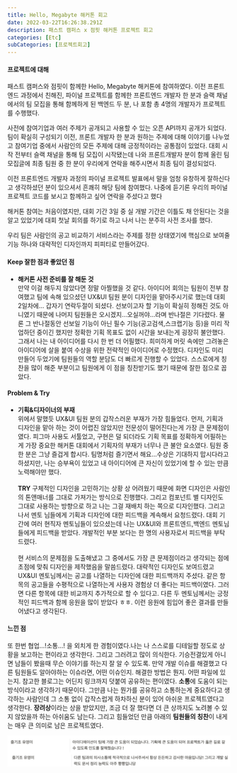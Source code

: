 ```yaml
---
title: Hello, Megabyte 해커톤 회고
date: 2022-03-22T16:26:38.291Z
description: 패스트 캠퍼스 x 점핏 해커톤 프로젝트 회고
categories: [Etc]
subCategories: [프로젝트회고]
---
```


#### 프로젝트에 대해

패스트 캠퍼스와 점핏이 함께한 Hello, Megabyte 해커톤에 참여하였다. 이전 프론트엔드 과정에서 친해진, 파이널 프로젝트를 함께한 프론트엔드 개발자 한 분과 슬랙 채널에서의 팀 모집을 통해 함께하게 된 백엔드 두 분, 나 포함 총 4명의 개발자가 프로젝트를 수행했다.

사전에 참여기업과 여러 주제가 공개되고 사용할 수 있는 오픈 API까지 공개가 되었다. 팀이 확실히 구성되기 이전, 프론트 개발자 한 분과 원하는 주제에 대해 이야기를 나누었고 참여기업 중에서 사람인의 모든 주제에 대해 긍정적이라는 공통점이 있었다. 대회 시작 전부터 슬랙 채널을 통해 팀 모집이 시작됐는데 나와 프론트개발자 분이 함께 올린 팀 모집글에 최종 팀원 중 한 분이 우리에게 연락을 해주시면서 최종 팀이 결성되었다.

이전 프론트엔드 개발자 과정의 파이널 프로젝트 발표에서 말을 엄청 유창하게 잘하신다고 생각하셨던 분이 있으셔서 흔쾌히 해당 팀에 참여했다. <span class="light">나중에 듣기론 우리의 파이널 프로젝트 코드를 보시고 함께하고 싶어 연락을 주셨다고 했다</span>

해커톤 참여는 처음이였지만, 대회 기간 3일 중 실 개발 기간은 이틀도 채 안된다는 것을 알고 있었기에 대회 첫날 회의를 하기로 하고 나서 나는 분주히 사전 조사를 했다.

우리 팀은 사람인의 공고 비교하기 서비스라는 주제를 정한 상태였기에 핵심으로 보여줄 기능 하나와 대략적인 디자인까지 피피티로 만들어갔다.

#### Keep 잘한 점과 좋았던 점

- **해커톤 사전 준비를 잘 해둔 것**<br>
  만약 이걸 해두지 않았다면 정말 아찔했을 것 같다. 아이디어 회의는 팀원이 전부 참여했고 팀에 속해 있으셨던 UX&UI 팀원 분이 디자인을 맡아주시기로 했는데 대회 2일차에... 갑자기 연락두절이 되셨다. 선보이고자 할 기능이 확실히 정해진 것도 아니였기 때문에 나머지 팀원들은 오시겠지...오실꺼야...라며 반나절은 기다렸다. 물론 그 반나절동안 선보일 기능이 아닌 필수 기능(공고검색,스크랩기능 등)을 미리 작업하던 중이긴 했지만 정확한 기획 목표도 없이 시간을 보내는게 굉장히 불안했다. 그래서 나는 내 아이디어를 다시 한 번 더 어필했다. 희미하게 머릿 속에만 그려놓은 아이디어에 살을 붙여 수상을 위한 전략적인 아이디어로 수정했다. 디자인도 미리 만들어 두었기에 팀원들의 역할 분담도 더 빠르게 진행할 수 있었다. 스스로에게 칭찬을 많이 해준 부분이고 팀원에게 이 점을 칭찬받기도 했기 때문에 잘한 점으로 꼽았다.

#### Problem & Try

- **기획&디자이너의 부재** <br>
  위에서 말했듯 UX&UI 팀원 분의 갑작스러운 부재가 가장 힘들었다. 먼저, 기획과 디자인을 맡아 하는 것이 어렵진 않았지만 전문성이 떨어진다는게 가장 큰 문제점이였다. 피그마 사용도 서툴었고, 구현은 덜 되더라도 기획 목표를 정확하게 어필하는게 가장 중요한 해커톤 대회에서 기획자의 부재가 너무나 큰 불안 요소였다. 팀원 중 한 분은 그냥 즐겁게 합시다. 팀명처럼 즐기면서 해요...수상은 기대하지 맙시다라고 하셨지만, 나는 승부욕이 있었고 내 아이디어에 큰 자신이 있었기에 할 수 있는 만큼 노력해야만 했다.
  <br><br> **TRY** 구체적인 디자인을 고민하기는 상황 상 어려웠기 때문에 화면 디자인은 사람인의 톤앤매너를 그대로 가져가는 방식으로 진행했다. 그리고 컴포넌트 별 디자인도 그대로 사용하는 방향으로 하고 나는 그걸 재배치 하는 쪽으로 디자인했다. 그리고 나서 멘토 님들에게 기획과 디자인에 대한 피드백을 계속해서 요청드렸다. 대회 기간에 여러 현직자 멘토님들이 있으셨는데 나는 UX&UI와 프론트엔드,백엔드 멘토님들에게 피드백을 받았다. 개발적인 부분 보다는 한 명의 사용자로서 피드백을 부탁드렸다.
  <br><br>현 서비스의 문제점을 도출해냈고 그 중에서도 가장 큰 문제점이라고 생각되는 점에 초점에 맞춰 디자인을 제작했음을 말씀드렸다. 대략적인 디자인도 보여드렸고 UX&UI 멘토님께서는 공고를 나열하는 디자인에 대한 피드백까지 주셨다. <span class="light">같은 항목의 공고들을 수평적으로 나열하는게 사용자 경험상 더 좋다는 피드백이였다. 그러면 다른 항목에 대한 비교까지 추가적으로 할 수 있다고. </span> 다른 두 멘토님께서는 긍정적인 피드백과 함께 응원을 많이 받았다 ㅎㅎ. 이런 응원에 힘입어 좋은 결과를 만들어냈다고 생각된다.

#### 느낀 점

또 한번 협업...!소통...! 을 외치게 한 경험이였다.나는 나 스스로를 디테일할 정도로 상황을 보고하는 편이라고 생각한다. 그리고 그러려고 많이 의식한다. 기승전결있게 아니면 남들이 봤을때 무슨 이야기를 하는지 잘 알 수 있도록. 만약 개발 이슈를 해결했고 다른 팀원들도 알아야하는 이슈라면, 어떤 이슈인지. 해결한 방법은 뭔지. 어떤 파일에 있는지. 참고한 블로그는 어딘지 링크까지 덧붙여 공유하는 편이였다. **소통**에 도움이 되는 방식이라고 생각하기 때문이다. 그만큼 나는 뭔가를 공유하고 소통하는게 중요하다고 생각하는 사람인데 그 소통 없이 갑작스럽게 하차하신 분이 있어 아쉬운 프로젝트였다고 생각한다. **장려상**이라는 상을 받았지만, 조금 더 잘 했다면 더 큰 상까지도 노려볼 수 있지 않았을까 하는 아쉬움도 남는다. 그리고 힘들었던 만큼 아래의 **팀원들의 칭찬**이 내게는 매우 큰 의미로 남은 프로젝트였다.

![팀원들의 칭찬](칭찬.png)
